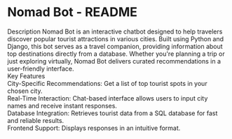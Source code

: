 # Nomad Bot - README
Description
Nomad Bot is an interactive chatbot designed to help travelers discover popular tourist attractions in various cities. Built using Python and Django, this bot serves as a travel companion, providing information about top destinations directly from a database. Whether you're planning a trip or just exploring virtually, Nomad Bot delivers curated recommendations in a user-friendly interface.
<br>
Key Features
<br>
City-Specific Recommendations: Get a list of top tourist spots in your chosen city.
<br>
Real-Time Interaction: Chat-based interface allows users to input city names and receive instant responses.
<br>
Database Integration: Retrieves tourist data from a SQL database for fast and reliable results.
<br>
Frontend Support: Displays responses in an intuitive format.
